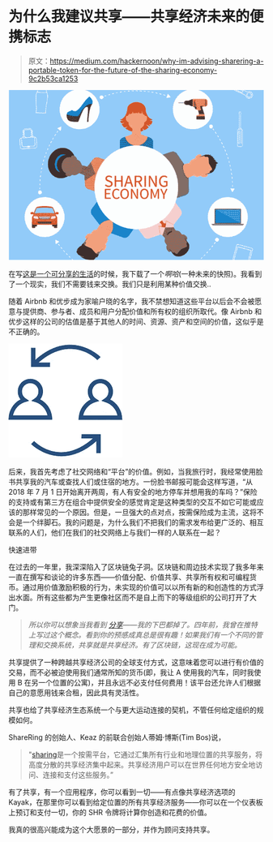 # 为什么我建议共享——共享经济未来的便携标志

> 原文：<https://medium.com/hackernoon/why-im-advising-sharering-a-portable-token-for-the-future-of-the-sharing-economy-9c2b53ca1253>

![](img/c41d4ba58bd084e4afb2607141ac5ef8.png)

在写[这是一个可分享的生活](http://www.shareablelife.com)的时候，我下载了一个*啊哈*(一种未来的快照)。我看到了一个现实，我们不需要钱来交换。我们只是利用某种价值交换..

随着 Airbnb 和优步成为家喻户晓的名字，我不禁想知道这些平台以后会不会被愿意与提供商、参与者、成员和用户分配价值和所有权的组织所取代。像 Airbnb 和优步这样的公司的估值是基于其他人的时间、资源、资产和空间的价值，这似乎是不正确的。

![](img/645cd4fa8f5ff57cee68a96abe0c6fe5.png)

后来，我首先考虑了社交网络和“平台”的价值。例如，当我旅行时，我经常使用脸书共享我的汽车或查找人们或住宿的地方。一份脸书邮报可能会这样写道，“从 2018 年 7 月 1 日开始离开两周，有人有安全的地方停车并想用我的车吗？”保险的支持或有第三方在组合中提供安全的感觉肯定是这种类型的交互不如它可能或应该的那样常见的一个原因。但是，一旦强大的点对点，按需保险成为主流，这将不会是一个绊脚石。我的问题是，为什么我们不把我们的需求发布给更广泛的、相互联系的人们，他们在我们的社交网络上与我们一样的人联系在一起？

快速进带

在过去的一年里，我深深陷入了区块链兔子洞。区块链和周边技术实现了我多年来一直在撰写和谈论的许多东西——价值分配、价值共享、共享所有权和可编程货币。通过用价值激励积极的行为，未实现的价值可以以所有新的和创造性的方式浮出水面。所有这些都为产生更像社区而不是自上而下的等级组织的公司打开了大门。

> *所以你可以想象当我看到* [*分享*](http://www.sharering.network)*——我的下巴都掉了。四年前，我曾在推特上写过这个概念。看到你的预感成真总是很有趣！如果我们有一个不同的管理和交换系统，共享就是共享经济。有了区块链，这现在成为可能。*

共享提供了一种跨越共享经济公司的全球支付方式，这意味着您可以进行有价值的交易，而不必被迫使用我们通常所知的货币(即，我让 A 使用我的汽车，同时我使用 B 在另一个位置的公寓)，并且永远不必支付任何费用！该平台还允许人们根据自己的意愿用钱来合租，因此具有灵活性。

共享也给了共享经济生态系统一个与更大运动连接的契机，不管任何给定组织的规模如何。

ShareRing 的创始人、Keaz 的前联合创始人蒂姆·博斯(Tim Bos)说，

> "[sharing](http://sharering.network/)是一个按需平台，它通过汇集所有行业和地理位置的共享服务，将高度分散的共享经济集中起来。共享经济用户可以在世界任何地方安全地访问、连接和支付这些服务。”

有了共享，有一个应用程序，你可以看到一切——有点像共享经济选项的 Kayak，在那里你可以看到给定位置的所有共享经济服务——你可以在一个仪表板上预订和支付一切，你的 SHR 令牌将计算你创造和花费的价值。

我真的很高兴能成为这个大愿景的一部分，并作为顾问支持共享。